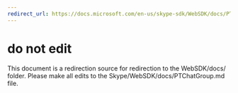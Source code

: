 ```yaml
---
redirect_url: https://docs.microsoft.com/en-us/skype-sdk/WebSDK/docs/PTChatGroup
---
```

# do not edit
This document is a redirection source for redirection to the WebSDK/docs/ folder. Please make all edits to the Skype/WebSDK/docs/PTChatGroup.md file.

